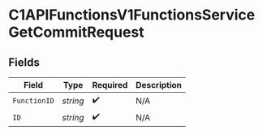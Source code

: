 # C1APIFunctionsV1FunctionsServiceGetCommitRequest


## Fields

| Field              | Type               | Required           | Description        |
| ------------------ | ------------------ | ------------------ | ------------------ |
| `FunctionID`       | *string*           | :heavy_check_mark: | N/A                |
| `ID`               | *string*           | :heavy_check_mark: | N/A                |